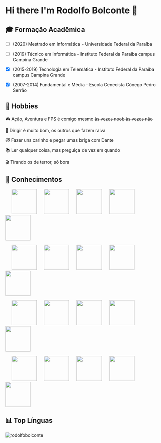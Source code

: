 # Hi there I'm Rodolfo Bolconte 👋

## 🎓 Formação Acadêmica
- [ ] (2020) Mestrado em Informática - Universidade Federal da Paraíba

- [ ] (2019) Técnico em Informática - Instituto Federal da Paraíba campus Campina Grande

- [X] (2015-2019) Tecnologia em Telemática - Instituto Federal da Paraíba campus Campina Grande

- [X] (2007-2014) Fundamental e Média - Escola Cenecista Cônego Pedro Serrão

## 🎢 Hobbies

🎮 Ação, Aventura e FPS é comigo mesmo ~~às vezes noob às vezes não~~

🚗 Dirigir é muito bom, os outros que fazem raiva

😼 Fazer uns carinho e pegar umas briga com Dante

📚 Ler qualquer coisa, mas preguiça de vez em quando

🎬 Tirando os de terror, só bora

## 🧠 Conhecimentos

<p>
&nbsp;&nbsp;&nbsp;&nbsp;&nbsp;<img src="https://devicons.github.io/devicon/devicon.git/icons/python/python-original-wordmark.svg" width="80" height="80"/> &nbsp;&nbsp;&nbsp;&nbsp;&nbsp;<img src="https://devicons.github.io/devicon/devicon.git/icons/django/django-original.svg" width="80" height="80"/> &nbsp;&nbsp;&nbsp;&nbsp;&nbsp;<img src="https://devicons.github.io/devicon/devicon.git/icons/java/java-original-wordmark.svg" width="80" height="80"/> &nbsp;&nbsp;&nbsp;&nbsp;&nbsp;<img src="https://devicons.github.io/devicon/devicon.git/icons/c/c-original.svg" width="80" height="80"/> &nbsp;&nbsp;&nbsp;&nbsp;&nbsp;<img src="https://devicons.github.io/devicon/devicon.git/icons/mysql/mysql-original-wordmark.svg" width="80" height="80"/>
</p>

<p>
&nbsp;&nbsp;&nbsp;&nbsp;&nbsp;<img src="https://devicons.github.io/devicon/devicon.git/icons/html5/html5-original-wordmark.svg" width="80" height="80"/> &nbsp;&nbsp;&nbsp;&nbsp;&nbsp;<img src="https://devicons.github.io/devicon/devicon.git/icons/css3/css3-original-wordmark.svg" width="80" height="80"/> &nbsp;&nbsp;&nbsp;&nbsp;&nbsp;<img src="https://devicons.github.io/devicon/devicon.git/icons/javascript/javascript-original.svg" width="80" height="80"/> &nbsp;&nbsp;&nbsp;&nbsp;&nbsp;<img src="https://devicons.github.io/devicon/devicon.git/icons/jquery/jquery-original-wordmark.svg" width="80" height="80"/> &nbsp;&nbsp;&nbsp;&nbsp;&nbsp;<img src="https://devicons.github.io/devicon/devicon.git/icons/bootstrap/bootstrap-plain-wordmark.svg" width="80" height="80"/>
</p>

<p>
&nbsp;&nbsp;&nbsp;&nbsp;&nbsp;<img src="https://devicons.github.io/devicon/devicon.git/icons/windows8/windows8-original.svg" width="80" height="80"/> &nbsp;&nbsp;&nbsp;&nbsp;&nbsp;<img src="https://devicons.github.io/devicon/devicon.git/icons/linux/linux-original.svg" width="80" height="80"/> &nbsp;&nbsp;&nbsp;&nbsp;&nbsp;<img src="https://devicons.github.io/devicon/devicon.git/icons/ubuntu/ubuntu-plain-wordmark.svg" width="80" height="80"/> &nbsp;&nbsp;&nbsp;&nbsp;&nbsp;<img src="https://devicons.github.io/devicon/devicon.git/icons/git/git-original-wordmark.svg" width="80" height="80"/> &nbsp;&nbsp;&nbsp;&nbsp;&nbsp;<img src="https://devicons.github.io/devicon/devicon.git/icons/github/github-original-wordmark.svg" width="80" height="80"/>
</p>

<p>
&nbsp;&nbsp;&nbsp;&nbsp;&nbsp;<img src="https://devicons.github.io/devicon/devicon.git/icons/google/google-original.svg" width="80" height="80"/> &nbsp;&nbsp;&nbsp;&nbsp;&nbsp;<img src="https://devicons.github.io/devicon/devicon.git/icons/wordpress/wordpress-original.svg" width="80" height="80"/> &nbsp;&nbsp;&nbsp;&nbsp;&nbsp;<img src="https://devicons.github.io/devicon/devicon.git/icons/photoshop/photoshop-line.svg" width="80" height="80"/> &nbsp;&nbsp;&nbsp;&nbsp;&nbsp;<img src="https://devicons.github.io/devicon/devicon.git/icons/illustrator/illustrator-line.svg" width="80" height="80"/> &nbsp;&nbsp;&nbsp;&nbsp;&nbsp;<img src="https://devicons.github.io/devicon/devicon.git/icons/trello/trello-plain-wordmark.svg" width="80" height="80"/>
</p>

## 📊 Top Línguas

<img src="https://github-readme-stats.vercel.app/api/top-langs/?username=rodolfobolconte&layout=compact" alt="rodolfobolconte" />
